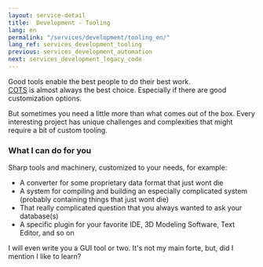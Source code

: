 ```yaml
---
layout: service-detail
title:  Development - Tooling
lang: en
permalink: "/services/development/tooling_en/"
lang_ref: services_development_tooling
previous: services_development_automation
next: services_development_legacy_code
---
```

Good tools enable the best people to do their best work.  
[COTS](https://en.wikipedia.org/wiki/Commercial_off-the-shelf) is almost always the best choice. Especially if there are good customization options.

But sometimes you need a little more than what comes out of the box. Every interesting project has unique challenges and complexities that might require a bit of custom tooling.

### What I can do for you
Sharp tools and machinery, customized to your needs, for example:
- A converter for some proprietary data format that just wont die
- A system for compiling and building an especially complicated system (probably containing things that just wont die)
- That really complicated question that you always wanted to ask your database(s)
- A specific plugin for your favorite IDE, 3D Modeling Software, Text Editor, and so on

I will even write you a GUI tool or two. It's not my main forte, but, did I mention I like to learn?
